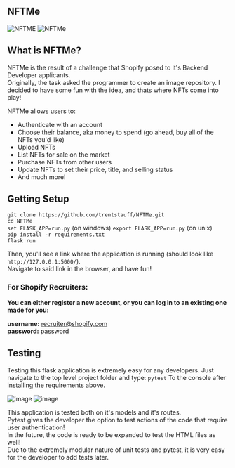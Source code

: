 ## NFTMe
![NFTME](https://user-images.githubusercontent.com/53923200/134110201-69fc0b4c-30f3-4e31-944c-40f743e76b04.png)
![NFTMe](https://user-images.githubusercontent.com/53923200/134114284-e227df12-0a4b-4652-8da1-52b51e9e45e9.gif)

## What is NFTMe?

NFTMe is the result of a challenge that Shopify posed to it's Backend Developer applicants. <br/>
Originally, the task asked the programmer to create an image repository. I decided to have some fun with the idea, and thats where NFTs come into play! </br>

NFTMe allows users to:
- Authenticate with an account
- Choose their balance, aka money to spend (go ahead, buy all of the NFTs you'd like)
- Upload NFTs
- List NFTs for sale on the market
- Purchase NFTs from other users
- Update NFTs to set their price, title, and selling status
- And much more!

## Getting Setup
`git clone https://github.com/trentstauff/NFTMe.git`<br />
`cd NFTMe` <br />
`set FLASK_APP=run.py` (on windows) `export FLASK_APP=run.py` (on unix) <br />
`pip install -r requirements.txt` <br />
`flask run` <br />

Then, you'll see a link where the application is running (should look like `http://127.0.0.1:5000/`). </br>
Navigate to said link in the browser, and have fun!

### For Shopify Recruiters:
**You can either register a new account, or you can log in to an existing one made for you:**

**username:** recruiter@shopify.com </br>
**password:** password


## Testing
Testing this flask application is extremely easy for any developers. Just navigate to the top level project folder and type:
`pytest`
To the console after installing the requirements above.

![image](https://user-images.githubusercontent.com/53923200/134114531-ccb315a2-f7d2-49fb-9dde-aee7912e60f2.png)
![image](https://user-images.githubusercontent.com/53923200/134114555-b9351e42-ed3e-4611-abdd-91f57260da95.png)


This application is tested both on it's models and it's routes.<br />
Pytest gives the developer the option to test actions of the code that require user authentication!<br />
In the future, the code is ready to be expanded to test the HTML files as well!<br />
Due to the extremely modular nature of unit tests and pytest, it is very easy for the developer to add tests later.<br />

